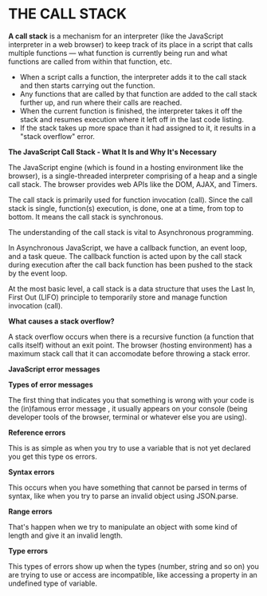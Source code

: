 # THE CALL STACK
**A call stack** is a mechanism for an interpreter (like the JavaScript interpreter in a web browser) to keep track of its place in a script that calls multiple functions — what function is currently being run and what functions are called from within that function, etc.
- When a script calls a function, the interpreter adds it to the call stack and then starts carrying out the function.
- Any functions that are called by that function are added to the call stack further up, and run where their calls are reached.
- When the current function is finished, the interpreter takes it off the stack and resumes execution where it left off in the last code listing.
- If the stack takes up more space than it had assigned to it, it results in a "stack overflow" error.

**The JavaScript Call Stack - What It Is and Why It's Necessary**

The JavaScript engine (which is found in a hosting environment like the browser), is a single-threaded interpreter comprising of a heap and a single call stack. The browser provides web APIs like the DOM, AJAX, and Timers.

The call stack is primarily used for function invocation (call). Since the call stack is single, function(s) execution, is done, one at a time, from top to bottom. It means the call stack is synchronous.

The understanding of the call stack is vital to Asynchronous programming.

In Asynchronous JavaScript, we have a callback function, an event loop, and a task queue. The callback function is acted upon by the call stack during execution after the call back function has been pushed to the stack by the event loop.

At the most basic level, a call stack is a data structure that uses the Last In, First Out (LIFO) principle to temporarily store and manage function invocation (call).

**What causes a stack overflow?**

A stack overflow occurs when there is a recursive function (a function that calls itself) without an exit point. The browser (hosting environment) has a maximum stack call that it can accomodate before throwing a stack error.

**JavaScript error messages**

**Types of error messages**

The first thing that indicates you that something is wrong with your code is the (in)famous error message , it usually appears on your console (being developer tools of the browser, terminal or whatever else you are using).

**Reference errors**

This is as simple as when you try to use a variable that is not yet declared you get this type os errors.

**Syntax errors**

This occurs when you have something that cannot be parsed in terms of syntax, like when you try to parse an invalid object using JSON.parse.

**Range errors**

That's happen when we try to manipulate an object with some kind of length and give it an invalid length.

**Type errors**

This types of errors show up when the types (number, string and so on) you are trying to use or access are incompatible, like accessing a property in an undefined type of variable.



